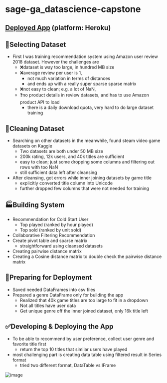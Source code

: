 # sage-ga_datascience-capstone
## [Deployed App](https://roy-liu-sage-ga.herokuapp.com/capstone) (platform: Heroku)

## 🤨Selecting Dataset

- First I was training recommendation system using Amazon user review 2018 dataset. However the challenges are
  - ❌dataset is way too large, in hundred MB size
  - ❌average review per user is 1, 
    - not much variation in terms of distances
    - and ends up with a really super sparse sparse matrix
  - ❌not easy to clean; e.g. a lot of NaN, 
  - ❓no product details in review datasets, and has to use Amazon product API to load
    - there is a daily download quota, very hard to do large dataset training

## 🧹Cleaning Dataset

- Searching on other datasets in the meanwhile, found steam video game datasets on Kaggle
  - Two datasets are both under 50 MB size
  - 200k rating, 12k users, and 40k titles are sufficient
  - easy to clean; just some dropping some columns and filtering out rows with too  NaN
  - still sufficient data left after cleansing
- After cleansing, got errors while inner joining datasets by game title
  - explicitly converted title column into Unicode 
  - further dropped few columns that were not needed for training

## 🏭Building System

- Recommendation for Cold Start User
  - Top played (ranked by hour played)
  - Top sold (ranked by unit sold) 
-  Collaborative Filtering Recommendation 
  - Create pivot table and sparse matrix
    - straightforward using cleansed datasets
  - Creating pairwise distance matrix
  - Creating a Cosine distance matrix to double check the pairwise distance matrix

## 🧰Preparing for Deployment

- Saved needed DataFrames into csv files
- Prepared a genre DataFrame only for building the app
  - Realized that 40k game titles are too large to fit in a dropdown
  - Not all titles have user data 
  - Get unique genre off the inner joined dataset, only 16k title left

## ✅Developing & Deploying the App

- To be able to recommend by user preference, collect user genre and favorite title first
  - return the top 10 titles that similar users have played
- most challenging part is creating data table using filtered result in Series format
  - tried two different format, DataTable vs IFrame

![image](https://user-images.githubusercontent.com/37002271/123048204-ff8cf780-d3b2-11eb-9e0e-6a5e3765c5ab.png)


